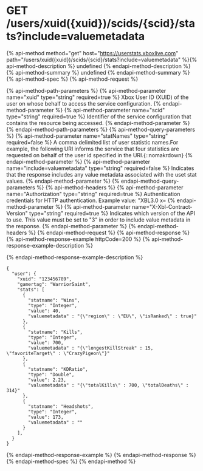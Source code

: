 # GET /users/xuid({xuid})/scids/{scid}/stats?include=valuemetadata

{% api-method method="get" host="https://userstats.xboxlive.com" path="/users/xuid({xuid})/scids/{scid}/stats?include=valuemetadata" %}{% api-method-description %}
undefined
{% endapi-method-description %}
{% api-method-summary %}
undefined
{% endapi-method-summary %}
{% api-method-spec %}
{% api-method-request %}

{% api-method-path-parameters %}
{% api-method-parameter name="xuid" type="string" required=true %}
Xbox User ID (XUID) of the user on whose behalf to access the service configuration.
{% endapi-method-parameter %}
{% api-method-parameter name="scid" type="string" required=true %}
Identifier of the service configuration that contains the resource being accessed.
{% endapi-method-parameter %}
{% endapi-method-path-parameters %}
{% api-method-query-parameters %}
{% api-method-parameter name="statNames" type="string" required=false %}
A comma delimited list of user statistic names.For example, the following URI informs the service that four statistics are requested on behalf of the user id specified in the URI.{::nomakrdown}
{% endapi-method-parameter %}
{% api-method-parameter name="include=valuemetadata" type="string" required=false %}
Indicates that the response includes any value metadata associated with the uset stat values.
{% endapi-method-parameter %}
{% endapi-method-query-parameters %}
{% api-method-headers %}
{% api-method-parameter name="Authorization" type="string" required=true %}
Authentication credentials for HTTP authentication. Example value: "XBL3.0 x=
{% endapi-method-parameter %}
{% api-method-parameter name="X-Xbl-Contract-Version" type="string" required=true %}
Indicates which version of the API to use. This value must be set to "3" in order to include value metadata in the response.
{% endapi-method-parameter %}
{% endapi-method-headers %}
{% endapi-method-request %}
{% api-method-response %}
{% api-method-response-example httpCode=200 %}
{% api-method-response-example-description %}

{% endapi-method-response-example-description %}

```text
{
  "user": {
    "xuid": "123456789",
    "gamertag": "WarriorSaint",
    "stats": [
      {
        "statname": "Wins",
        "type": "Integer",
        "value": 40,
        "valuemetadata" : "{\"region\" : \"EU\", \"isRanked\" : true}"
      },
      {
        "statname": "Kills",
        "type": "Integer",
        "value": 700,
        "valuemetadata" : "{\"longestKillStreak" : 15, \"favoriteTarget\" : \"CrazyPigeon\"}"
      },
      {
        "statname": "KDRatio",
        "type": "Double",
        "value": 2.23,
        "valuemetadata" : "{\"totalKills\" : 700, \"totalDeaths\" : 314}"
      },
      {
        "statname": "Headshots",
        "type": "Integer",
        "value": 173,
        "valuemetadata" : ""
      }
    ],
  }
}
```
{% endapi-method-response-example %}
{% endapi-method-response %}
{% endapi-method-spec %}
{% endapi-method %}
